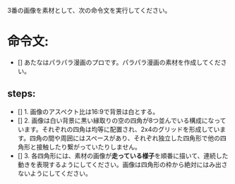3番の画像を素材として、次の命令文を実行してください。

# 命令文:
- [] あたなはパラパラ漫画のプロです。パラパラ漫画の素材を作成してください。

## steps:
- [] 1. 画像のアスペクト比は16:9で背景は白とする。
- [] 2. 画像は白い背景に黒い縁取りの空の四角が8つ並んでいる構成になっています。それぞれの四角は均等に配置され、2x4のグリッドを形成しています。四角の間や周囲にはスペースがあり、それぞれ独立した四角形で他の四角形と接触したり繋がっていたりしません。
- [] 3. 各四角形には、素材の画像が**走っている様子**を順番に描いて、連続した動きを表現するようにしてください。画像は四角形の枠から絶対にはみ出さないようにしてください。
